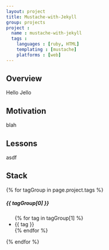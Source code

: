 ```yaml
---
layout: project
title: Mustache-with-Jekyll
group: projects
project :
  name : mustache-with-jekyll
  tags :
    languages : [ruby, HTML]
    templating : [mustache]
    platforms : [web]
---
```


## Overview 

Hello Jello

## Motivation

blah

## Lessons

asdf

## Stack

{% for tagGroup in page.project.tags %}
  <h5>{{ tagGroup[0] }}</h5>
  <ul>
  {% for tag in tagGroup[1] %}
    <li>{{ tag }}</li>
  {% endfor %}
  </ul>
{% endfor %}